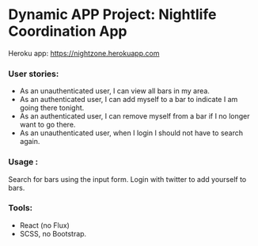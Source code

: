 # Dynamic APP Project: Nightlife Coordination App

Heroku app: https://nightzone.herokuapp.com

### User stories:

- As an unauthenticated user, I can view all bars in my area.
- As an authenticated user, I can add myself to a bar to indicate I am going there tonight.
- As an authenticated user, I can remove myself from a bar if I no longer want to go there.
- As an unauthenticated user, when I login I should not have to search again.

### Usage :

Search for bars using the input form. Login with twitter to add yourself to bars.

### Tools:

- React (no Flux)
- SCSS, no Bootstrap.
